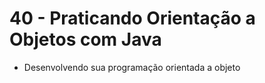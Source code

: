 # 40 - Praticando Orientação a Objetos com Java

- Desenvolvendo sua programação orientada a objeto
